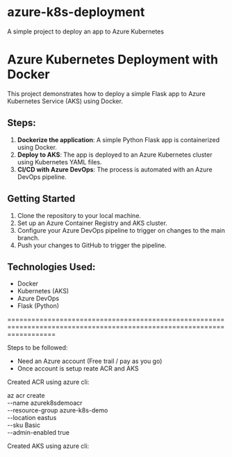 # azure-k8s-deployment
A simple project to deploy an app to Azure Kubernetes

# Azure Kubernetes Deployment with Docker

This project demonstrates how to deploy a simple Flask app to Azure Kubernetes Service (AKS) using Docker.

## Steps:
1. **Dockerize the application**: A simple Python Flask app is containerized using Docker.
2. **Deploy to AKS**: The app is deployed to an Azure Kubernetes cluster using Kubernetes YAML files.
3. **CI/CD with Azure DevOps**: The process is automated with an Azure DevOps pipeline.

## Getting Started
1. Clone the repository to your local machine.
2. Set up an Azure Container Registry and AKS cluster.
3. Configure your Azure DevOps pipeline to trigger on changes to the main branch.
4. Push your changes to GitHub to trigger the pipeline.

## Technologies Used:
- Docker
- Kubernetes (AKS)
- Azure DevOps
- Flask (Python)

========================================================================================================================

Steps to be followed:

* Need an Azure account (Free trail / pay as you go)
* Once account is setup reate ACR and AKS 


Created ACR using azure cli:

az acr create \
  --name azurek8sdemoacr \
  --resource-group azure-k8s-demo \
  --location eastus \
  --sku Basic \
  --admin-enabled true

  Created AKS using azure cli:

  

